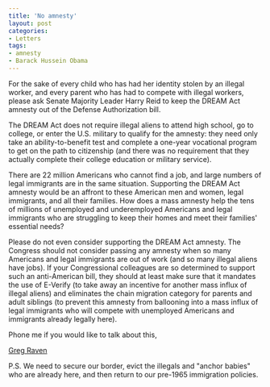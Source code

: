```yaml
---
title: 'No amnesty'
layout: post
categories:
- Letters
tags:
- amnesty
- Barack Hussein Obama
---
```


For the sake of every child who has had her identity stolen by an illegal worker, and every parent who has had to compete with illegal workers, please ask Senate Majority Leader Harry Reid to keep the DREAM Act amnesty out of the Defense Authorization bill.  
  
The DREAM Act does not require illegal aliens to attend high school, go to college, or enter the U.S. military to qualify for the amnesty: they need only take an ability-to-benefit test and complete a one-year vocational program to get on the path to citizenship (and there was no requirement that they actually complete their college education or military service).

There are 22 million Americans who cannot find a job, and large numbers of legal immigrants are in the same situation. Supporting the DREAM Act amnesty would be an affront to these American men and women, legal immigrants, and all their families. How does a mass amnesty help the tens of millions of unemployed and underemployed Americans and legal immigrants who are struggling to keep their homes and meet their families' essential needs?

Please do not even consider supporting the DREAM Act amnesty. The Congress should not consider passing any amnesty when so many Americans and legal immigrants are out of work (and so many illegal aliens have jobs). If your Congressional colleagues are so determined to support such an anti-American bill, they should at least make sure that it mandates the use of E-Verify (to take away an incentive for another mass influx of illegal aliens) and eliminates the chain migration category for parents and adult siblings (to prevent this amnesty from ballooning into a mass influx of legal immigrants who will compete with unemployed Americans and immigrants already legally here).

Phone me if you would like to talk about this,

[Greg Raven](https://www.gregraven.org/)

P.S. We need to secure our border, evict the illegals and "anchor babies" who are already here, and then return to our pre-1965 immigration policies.